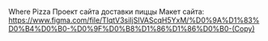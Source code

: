 Where Pizza
Проект сайта доставки пиццы
Макет сайта: https://www.figma.com/file/TlqtV3siIjSlVAScqH5YxM/%D0%9A%D1%83%D0%B4%D0%B0-%D0%9F%D0%B8%D1%86%D1%86%D0%B0-(Copy)
